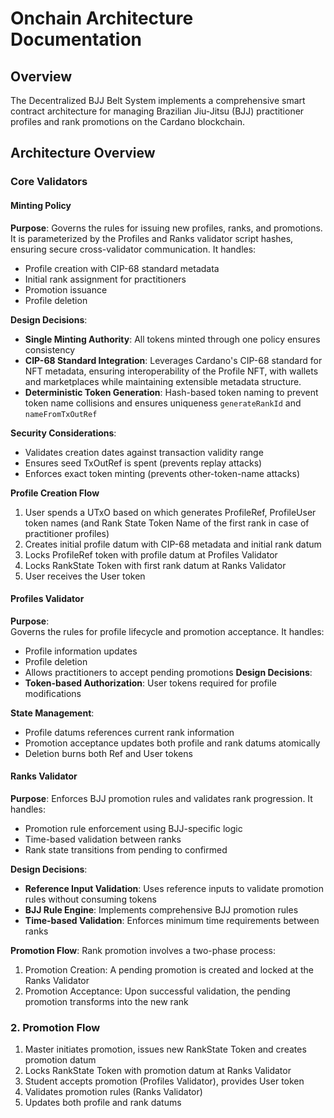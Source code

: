 # Onchain Architecture Documentation


## Overview

The Decentralized BJJ Belt System implements a comprehensive smart contract architecture for managing Brazilian Jiu-Jitsu (BJJ) practitioner profiles and rank promotions on the Cardano blockchain. 

## Architecture Overview

### Core Validators


#### Minting Policy


**Purpose**: 
Governs the rules for issuing new profiles, ranks, and promotions. It is parameterized by the Profiles and Ranks validator script hashes, ensuring secure cross-validator communication. It handles:
- Profile creation with CIP-68 standard metadata 
- Initial rank assignment for practitioners
- Promotion issuance 
- Profile deletion

**Design Decisions**:
- **Single Minting Authority**: All tokens minted through one policy ensures consistency
- **CIP-68 Standard Integration**: Leverages Cardano's CIP-68 standard for NFT metadata, ensuring interoperability of the Profile NFT, with wallets and marketplaces while maintaining extensible metadata structure.
- **Deterministic Token Generation**:  Hash-based token naming to prevent token name collisions and ensures uniqueness `generateRankId` and `nameFromTxOutRef`


**Security Considerations**:
- Validates creation dates against transaction validity range
- Ensures seed TxOutRef is spent (prevents replay attacks)
- Enforces exact token minting (prevents other-token-name attacks)

**Profile Creation Flow**

1. User spends a UTxO based on which generates ProfileRef, ProfileUser token names (and Rank State Token Name of the first rank in case of practitioner profiles)
4. Creates initial profile datum with CIP-68 metadata and initial rank datum
5. Locks ProfileRef token with profile datum at Profiles Validator
6. Locks RankState Token with first rank datum at Ranks Validator
6. User receives the User token 



####  Profiles Validator 

**Purpose**:  
Governs the rules for profile lifecycle and promotion acceptance. It handles:
- Profile information updates
- Profile deletion
- Allows practitioners to accept pending promotions
**Design Decisions**:
- **Token-based Authorization**: User tokens required for profile modifications

**State Management**:
- Profile datums references current rank information
- Promotion acceptance updates both profile and rank datums atomically
- Deletion burns both Ref and User tokens




####  Ranks Validator

**Purpose**:
Enforces BJJ promotion rules and validates rank progression. It handles:
- Promotion rule enforcement using BJJ-specific logic
- Time-based validation between ranks
- Rank state transitions from pending to confirmed


**Design Decisions**:
- **Reference Input Validation**: Uses reference inputs to validate promotion rules without consuming tokens
- **BJJ Rule Engine**: Implements comprehensive BJJ promotion rules
- **Time-based Validation**: Enforces minimum time requirements between ranks


**Promotion Flow**: Rank promotion involves a two-phase process:
1. Promotion Creation: A pending promotion is created and locked at the Ranks Validator
2. Promotion Acceptance: Upon successful validation, the pending promotion transforms into the new rank

### 2. **Promotion Flow**

1. Master initiates promotion, issues new RankState Token and creates promotion datum 
2. Locks RankState Token with promotion datum at Ranks Validator
3. Student accepts promotion (Profiles Validator), provides User token
4. Validates promotion rules (Ranks Validator)
5. Updates both profile and rank datums




